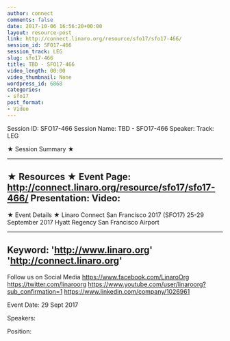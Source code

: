 ```yaml
---
author: connect
comments: false
date: 2017-10-06 16:56:20+00:00
layout: resource-post
link: http://connect.linaro.org/resource/sfo17/sfo17-466/
session_id: SFO17-466
session_track: LEG
slug: sfo17-466
title: TBD - SFO17-466
video_length: 00:00
video_thumbnail: None
wordpress_id: 6868
categories:
- sfo17
post_format:
- Video
---
```


Session ID: SFO17-466
Session Name: TBD - SFO17-466
Speaker: 
Track: LEG


★ Session Summary ★

---------------------------------------------------
★ Resources ★
Event Page: http://connect.linaro.org/resource/sfo17/sfo17-466/
Presentation: 
Video: 
 ---------------------------------------------------

★ Event Details ★
Linaro Connect San Francisco 2017 (SFO17)
25-29 September 2017
Hyatt Regency San Francisco Airport

---------------------------------------------------
Keyword: 
'http://www.linaro.org'
'http://connect.linaro.org'
---------------------------------------------------
Follow us on Social Media
https://www.facebook.com/LinaroOrg
https://twitter.com/linaroorg
https://www.youtube.com/user/linaroorg?sub_confirmation=1
https://www.linkedin.com/company/1026961

Event Date: 29 Sept 2017

Speakers: 

Position: 
